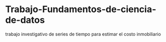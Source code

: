 # Trabajo-Fundamentos-de-ciencia-de-datos
trabajo investigativo de series de tiempo para estimar el costo inmobiliario
